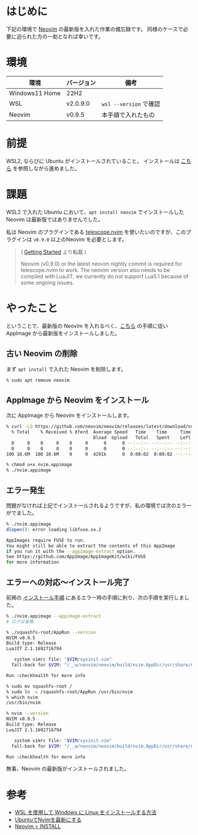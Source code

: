 # はじめに

下記の環境で [Neovim](https://github.com/neovim) の最新版を入れた作業の備忘録です。
同様のケースで必要に迫られた方の一助となれば幸いです。

# 環境

| 環境 | バージョン | 備考 |
| ---- | --------- | ---- |
| Windows11 Home | 22H2 | |
| WSL |  v2.0.9.0 | `wsl --version` で確認 |
| Neovim | v0.9.5 | 本手順で入れたもの |

# 前提

WSL2, ならびに Ubuntu がインストールされていること。
インストールは [こちら](https://learn.microsoft.com/ja-jp/windows/wsl/install) を参照しながら進めました。

# 課題

WSL2 で入れた Ubuntu において、`apt install neovim` でインストールした Neovim は最新版ではありませんでした。

私は Neovim のプラグインである [telescope.nvim](https://github.com/nvim-telescope/telescope.nvim) を使いたいのですが、このプラグインは `v0.9.0` 以上のNeovim を必要とします。


> ( [Getting Started](https://github.com/nvim-telescope/telescope.nvim?tab=readme-ov-file#getting-started) より転載 )
>
> Neovim (v0.9.0) or the latest neovim nightly commit is required for telescope.nvim to work. The neovim version also needs to be compiled with LuaJIT, we currently do not support Lua5.1 because of some ongoing issues.


# やったこと

ということで、最新版の Neovim を入れるべく、[こちら](https://github.com/neovim/neovim/blob/master/INSTALL.md#linux) の手順に従い AppImage から最新版をインストールしました。

## 古い Neovim の削除

まず `apt install` で入れた Neovim を削除します。

```bash
% sudo apt remove neovim
```

## AppImage から Neovim をインストール

次に AppImage から Neovim をインストールします。

```bash
% curl -LO https://github.com/neovim/neovim/releases/latest/download/nvim.appimage
  % Total    % Received % Xferd  Average Speed   Time    Time     Time  Current
                                 Dload  Upload   Total   Spent    Left  Speed
  0     0    0     0    0     0      0      0 --:--:-- --:--:-- --:--:--     0
  0     0    0     0    0     0      0      0 --:--:-- --:--:-- --:--:--     0
100 10.6M  100 10.6M    0     0  4291k      0  0:00:02  0:00:02 --:--:-- 7477k

% chmod u+x nvim.appimage
% ./nvim.appimage
```

## エラー発生

問題がなければ上記でインストールされるようですが、私の環境では次のエラーがでました。

```bash
% ./nvim.appimage
dlopen(): error loading libfuse.so.2

AppImages require FUSE to run.
You might still be able to extract the contents of this AppImage
if you run it with the --appimage-extract option.
See https://github.com/AppImage/AppImageKit/wiki/FUSE
for more information
```

## エラーへの対応～インストール完了

前掲の [インストール手順](https://github.com/neovim/neovim/blob/master/INSTALL.md#linux) にあるエラー時の手順に則り、次の手順を実行しました。

```bash
% ./nvim.appimage --appimage-extract
# ログは省略

% ./squashfs-root/AppRun --version
NVIM v0.9.5
Build type: Release
LuaJIT 2.1.1692716794

   system vimrc file: "$VIM/sysinit.vim"
  fall-back for $VIM: "/__w/neovim/neovim/build/nvim.AppDir/usr/share/nvim"

Run :checkhealth for more info

% sudo mv squashfs-root /
% sudo ln -s /squashfs-root/AppRun /usr/bin/nvim
% which nvim
/usr/bin/nvim

% nvim --version
NVIM v0.9.5
Build type: Release
LuaJIT 2.1.1692716794

   system vimrc file: "$VIM/sysinit.vim"
  fall-back for $VIM: "/__w/neovim/neovim/build/nvim.AppDir/usr/share/nvim"

Run :checkhealth for more info
```

無事、Neovim の最新版がインストールされました。


# 参考
- [WSL を使用して Windows に Linux をインストールする方法](https://learn.microsoft.com/ja-jp/windows/wsl/install)
- [UbuntuでNvimを最新にする](https://zenn.dev/temple_c_tech/articles/upgrade-nvim)
- [Neovim > INSTALL](https://github.com/neovim/neovim/blob/master/INSTALL.md)

